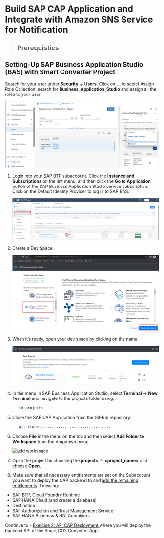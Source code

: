 # Build SAP CAP Application and Integrate with Amazon SNS Service for Notification

>## Prerequistics 

## Setting-Up SAP Business Application Studio (BAS) with Smart Converter Project

Search for your user under **Security -> Users**. Click on **...** to seelct Assign Role Collection, search for **Business_Application_Studio** and assign all the roles to your user.

  ![Alt text](../assets/pre-basrole.png)

1. Login into your SAP BTP subaccount. Click the **Instance and Subscriptions** on the left menu, and then click the **Go to Application** button of the SAP Business Application Studio service subscription. Click on the Default Identity Provider to log in to SAP BAS.

    ![Alt text](../assets/cap-dev-1.png)

2. Create a Dev Space.

    ![Alt text](../assets/cap-dev-2.png)

3. When it’s ready, open your dev space by clicking on the name. 

    ![Alt text](../assets/cap-dev-3.png)


4. In the menu in SAP Business Application Studio, select **Terminal** &rarr; **New Terminal** and navigate to the projects folder using:

   ```bash
      cd projects
   ```

5. Clone the SAP CAP Application from the GitHub repository. 

   ```bash
      git clone ................................
   ```

6. Choose **File** in the menu on the top and then select **Add Folder to Workspace** from the dropdown menu.

    ![add workspace](./images/add_workspace.png)

7. Open the project by choosing the **projects** &rarr; **<project_name>** and choose **Open**.

8. Make sure that all necessary entitlements are set on the Subaccount you want to deploy the CAP backend to and [add the remaining entitlements](https://developers.sap.com/tutorials/cp-cf-entitlements-add.html) if missing:
  
  - SAP BTP, Cloud Foundry Runtime
  - SAP HANA Cloud (and create a database)
  - Destination
  - SAP Authorization and Trust Management Service
  - SAP HANA Schemas & HDI Containers
  
Continue to - [Exercise 2: API CAP Deployment ](../ex3.2/API_CAP_Deployment.md) where you will deploy the backend API of the Smart CO2 Converter App.
